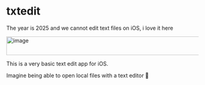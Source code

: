 # txtedit

The year is 2025 and we cannot edit text files on iOS, i love it here

<img width="551" height="49" alt="image" src="https://github.com/user-attachments/assets/814b396e-dacf-4009-9a40-0c4c23459c68" />

This is a very basic text edit app for iOS.

Imagine being able to open local files with a text editor 🤯
